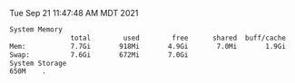 Tue Sep 21 11:47:48 AM MDT 2021
```bash
System Memory
               total        used        free      shared  buff/cache   available
Mem:           7.7Gi       918Mi       4.9Gi       7.0Mi       1.9Gi       6.5Gi
Swap:          7.6Gi       672Mi       7.0Gi
System Storage
650M	.
```
```bash

